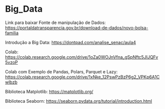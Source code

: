 # Big_Data

Link para baixar Fonte de manipulação de Dados: https://portaldatransparencia.gov.br/download-de-dados/novo-bolsa-familia

Introdução a Big Data: https://dontpad.com/analise_senac/aula4

Colab: https://colab.research.google.com/drive/1oZa0WOJnVfna_gSpNftc5JIJQFv5vzoP

Colab com Exemplo de Pandas, Polars, Parquet e Lazy: https://colab.research.google.com/drive/1xNke_12PswPzBzP6g2_VPKp6A1Cwlbzb

Biblioteca Matplotlib: https://matplotlib.org/

Biblioteca Seaborn: https://seaborn.pydata.org/tutorial/introduction.html
